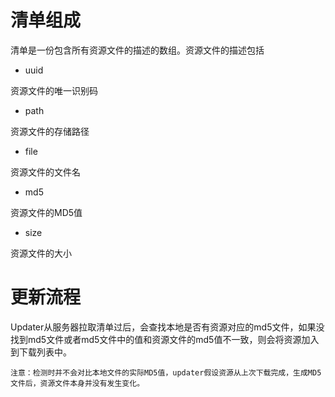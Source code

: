 # 清单组成

清单是一份包含所有资源文件的描述的数组。资源文件的描述包括

- uuid

资源文件的唯一识别码

- path

资源文件的存储路径

- file

资源文件的文件名

- md5

资源文件的MD5值

- size

资源文件的大小


# 更新流程

Updater从服务器拉取清单过后，会查找本地是否有资源对应的md5文件，如果没找到md5文件或者md5文件中的值和资源文件的md5值不一致，则会将资源加入到下载列表中。

`注意：检测时并不会对比本地文件的实际MD5值，updater假设资源从上次下载完成，生成MD5文件后，资源文件本身并没有发生变化。`